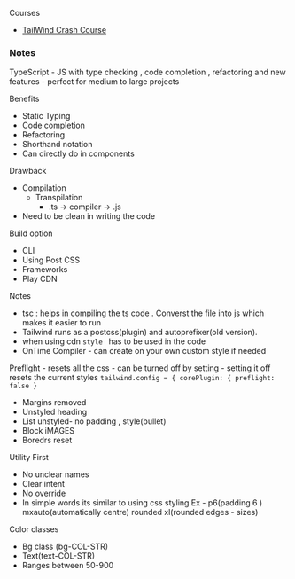 Courses 
- [TailWind Crash Course](https://www.youtube.com/watch?v=UBOj6rqRUME)

### Notes 

TypeScript - JS with type checking , code completion , refactoring and new features - perfect for medium to large projects 

Benefits 
- Static Typing 
- Code completion 
- Refactoring
- Shorthand notation
- Can directly do in components


Drawback
- Compilation 
    -  Transpilation 
        - .ts -> compiler -> .js   
- Need to be clean in writing the code 

Build option
- CLI
- Using Post CSS
- Frameworks
- Play CDN 


Notes 
- tsc : helps in compiling the ts code . Converst the file into js which makes it easier to run 
- Tailwind runs as a postcss(plugin) and autoprefixer(old version).
- when using cdn `style ` has to be used in the code
- OnTime Compiler - can create on your own custom style if needed


Preflight - resets all the css - can be turned off by setting - setting it off resets the current styles 
`tailwind.config = {
    corePlugin: {
        preflight: false
} `

- Margins removed 
- Unstyled heading 
- List unstyled- no padding , style(bullet)
- Block iMAGES 
- Boredrs reset 

Utility First 
- No unclear names 
- Clear intent 
- No override 
- In simple words its similar to using css styling 
Ex - p6(padding 6 ) mxauto(automatically centre) rounded xl(rounded edges - sizes)

Color classes
- Bg class (bg-COL-STR)
- Text(text-COL-STR)
- Ranges between 50-900


